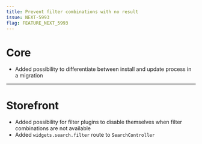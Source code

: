 ```yaml
---
title: Prevent filter combinations with no result
issue: NEXT-5993
flag: FEATURE_NEXT_5993
---
```

# Core
* Added possibility to differentiate between install and update process in a migration
___
# Storefront
* Added possibility for filter plugins to disable themselves when filter combinations are not available
* Added `widgets.search.filter` route to `SearchController`
